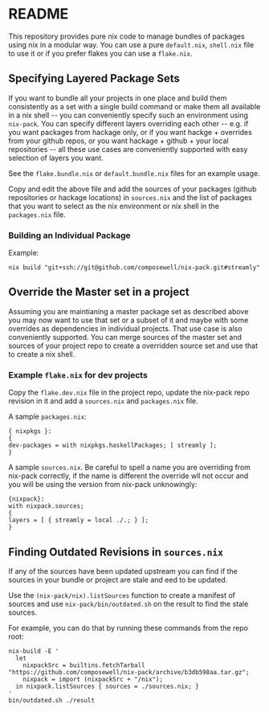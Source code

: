 # README

This repository provides pure nix code to manage bundles of packages using nix
in a modular way. You can use a pure `default.nix`, `shell.nix` file to use it
or if you prefer flakes you can use a `flake.nix`.

## Specifying Layered Package Sets

If you want to bundle all your projects in one place and build them
consistently as a set with a single build command or make them
all available in a nix shell -- you can conveniently specify such
an environment using `nix-pack`. You can specify different layers
overriding each other -- e.g. if you want packages from hackage only,
or if you want hackge + overrides from your github repos, or you want
hackage + github + your local repositories -- all these use cases are
conveniently supported with easy selection of layers you want.

See the `flake.bundle.nix` or `default.bundle.nix` files for an example usage.

Copy and edit the above file and add the sources of your packages
(github repositories or hackage locations) in `sources.nix` and the list
of packages that you want to select as the nix environment or nix shell
in the `packages.nix` file.

### Building an Individual Package

Example:
```
nix build "git+ssh://git@github.com/composewell/nix-pack.git#streamly"
```

## Override the Master set in a project

Assuming you are maintianing a master package set as described above
you may now want to use that set or a subset of it and maybe with some
overrides as dependencies in individual projects. That use case is also
conveniently supported. You can merge sources of the master set and
sources of your project repo to create a overridden source set and use
that to create a nix shell.

### Example `flake.nix` for dev projects

Copy the `flake.dev.nix` file in the project repo, update the
nix-pack repo revision in it and add a `sources.nix` and
`packages.nix` file.

A sample `packages.nix`:

```
{ nixpkgs }:
{
dev-packages = with nixpkgs.haskellPackages; [ streamly ];
}
```

A sample `sources.nix`. Be careful to spell a name you are overriding from
nix-pack correctly, if the name is different the override wll not
occur and you will be using the version from nix-pack unknowingly:

```
{nixpack}:
with nixpack.sources;
{
layers = [ { streamly = local ./.; } ];
}
```

## Finding Outdated Revisions in `sources.nix`

If any of the sources have been updated upstream you can find if the
sources in your bundle or project are stale and eed to be updated.

Use the `(nix-pack/nix).listSources` function to create a manifest of sources
and use `nix-pack/bin/outdated.sh` on the result to find the stale sources.

For example, you can do that by running these commands from the repo root:
```
nix-build -E '
  let
    nixpackSrc = builtins.fetchTarball "https://github.com/composewell/nix-pack/archive/b3db598aa.tar.gz";
    nixpack = import (nixpackSrc + "/nix");
  in nixpack.listSources { sources = ./sources.nix; }
'
bin/outdated.sh ./result
```
